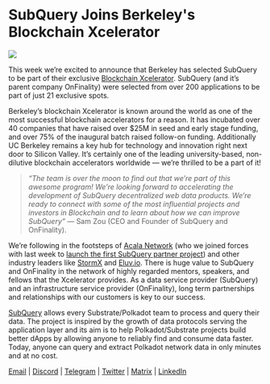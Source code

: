 # SubQuery Joins Berkeley's Blockchain Xcelerator

![](https://miro.medium.com/max/1400/0*gYUy-1COtbpLV1X1)


This week we’re excited to announce that Berkeley has selected SubQuery to be part of their exclusive [Blockchain Xcelerator](https://www.xcelerator.berkeley.edu/). SubQuery (and it’s parent company OnFinality) were selected from over 200 applications to be part of just 21 exclusive spots.

Berkeley’s blockchain Xcelerator is known around the world as one of the most successful blockchain accelerators for a reason. It has incubated over 40 companies that have raised over $25M in seed and early stage funding, and over 75% of the inaugural batch raised follow-on funding. Additionally UC Berkeley remains a key hub for technology and innovation right next door to Silicon Valley. It’s certainly one of the leading university-based, non-dilutive blockchain accelerators worldwide — we’re thrilled to be a part of it!

> _“The team is over the moon to find out that we’re part of this awesome program! We’re looking forward to accelerating the development of SubQuery decentralized web data products. We’re ready to connect with some of the most influential projects and investors in Blockchain and to learn about how we can improve SubQuery”_ — Sam Zou (CEO and Founder of SubQuery and OnFinality).

We’re following in the footsteps of [Acala Network](https://acala.network) (who we joined forces with last week to [launch the first SubQuery partner project](https://subquery.medium.com/subquery-integrates-acala-to-aggregate-and-serve-defi-data-to-polkadot-and-kusama-builders-fc9af6a7aae1)) and other industry leaders like [StormX](https://stormx.io) and [Eluv.io](https://eluv.io). There is huge value to SubQuery and OnFinality in the network of highly regarded mentors, speakers, and fellows that the Xcelerator provides. As a data service provider (SubQuery) and an infrastructure service provider (OnFinality), long term partnerships and relationships with our customers is key to our success.

[SubQuery](https://www.subquery.network/) allows every Substrate/Polkadot team to process and query their data. The project is inspired by the growth of data protocols serving the application layer and its aim is to help Polkadot/Substrate projects build better dApps by allowing anyone to reliably find and consume data faster. Today, anyone can query and extract Polkadot network data in only minutes and at no cost.

[Email](mailto:hello@subquery.network) | [Discord](https://discord.com/invite/78zg8aBSMG) | [Telegram](https://t.me/subquerynetwork) | [Twitter](https://twitter.com/subquerynetwork) | [Matrix](https://matrix.to/#/#subquery:matrix.org) | [LinkedIn](https://www.linkedin.com/company/subquery)

